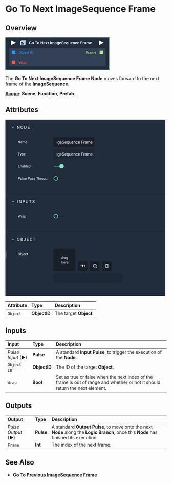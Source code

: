 # Go To Next ImageSequence Frame

## Overview

![The Go To Next ImageSequence Frame Node.](../../../.gitbook/assets/node-go-to-next-imagesequence-frame.png)

The **Go To Next ImageSequence Frame Node** moves forward to the next frame of the **ImageSequence**.

[**Scope**](../../overview.md#scopes): **Scene**, **Function**, **Prefab**.

## Attributes

![The Go To Next ImageSequence Frame Node Attributes.](../../../.gitbook/assets/node-go-to-next-imagesequence-frame-attr.png)

| Attribute | Type | Description |
| :--- | :--- | :--- |
| `Object` | **ObjectID** | The target **Object**. |

## Inputs

| Input | Type | Description |
| :--- | :--- | :--- |
| _Pulse Input_ \(►\) | **Pulse** | A standard **Input Pulse**, to trigger the execution of the **Node**. |
| `Object ID` | **ObjectID** | The ID of the target **Object**. |
| `Wrap` | **Bool** | Set as true or false when the next index of the frame is out of range and whether or not it should return the next element. |

## Outputs

| Output | Type | Description |
| :--- | :--- | :--- |
| _Pulse Output_ \(►\) | **Pulse** | A standard **Output Pulse**, to move onto the next **Node** along the **Logic Branch**, once this **Node** has finished its execution. |
| `Frame` | **Int** | The index of the next frame. |

## See Also

* [**Go To Previous ImageSequence Frame**](gotopreviousimagesequenceframe.md)

